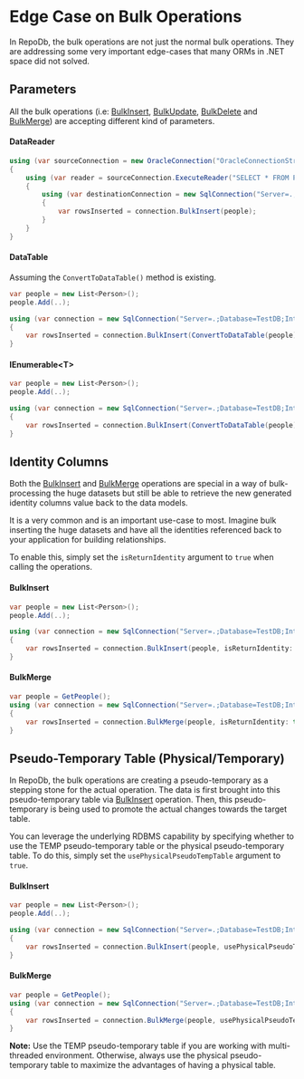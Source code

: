 # Edge Case on Bulk Operations

In RepoDb, the bulk operations are not just the normal bulk operations. They are addressing some very important edge-cases that many ORMs in .NET space did not solved.

## Parameters

All the bulk operations (i.e: [BulkInsert](https://repodb.net/operation/bulkinsert), [BulkUpdate](https://repodb.net/operation/bulkupdate), [BulkDelete](https://repodb.net/operation/bulkdelete) and [BulkMerge](https://repodb.net/operation/bulkmerge)) are accepting different kind of parameters.
 
#### DataReader

```csharp
using (var sourceConnection = new OracleConnection("OracleConnectionString"))
{
	using (var reader = sourceConnection.ExecuteReader("SELECT * FROM Person"))
	{
		using (var destinationConnection = new SqlConnection("Server=.;Database=TestDB;Integrated Security=SSPI;"))
		{
			var rowsInserted = connection.BulkInsert(people);
		}
	}
}
```

#### DataTable

Assuming the `ConvertToDataTable()` method is existing.

```csharp
var people = new List<Person>();
people.Add(..);

using (var connection = new SqlConnection("Server=.;Database=TestDB;Integrated Security=SSPI;"))
{
	var rowsInserted = connection.BulkInsert(ConvertToDataTable(people));
}
```

#### IEnumerable&lt;T&gt;

```csharp
var people = new List<Person>();
people.Add(..);

using (var connection = new SqlConnection("Server=.;Database=TestDB;Integrated Security=SSPI;"))
{
	var rowsInserted = connection.BulkInsert(ConvertToDataTable(people));
}
```

## Identity Columns

Both the [BulkInsert](https://repodb.net/operation/bulkinsert) and [BulkMerge](https://repodb.net/operation/bulkmerge) operations are special in a way of bulk-processing the huge datasets but still be able to retrieve the new generated identity columns value back to the data models.

It is a very common and is an important use-case to most. Imagine bulk inserting the huge datasets and have all the identities referenced back to your application for building relationships.

To enable this, simply set the `isReturnIdentity` argument to `true` when calling the operations.

#### BulkInsert

```csharp
var people = new List<Person>();
people.Add(..);

using (var connection = new SqlConnection("Server=.;Database=TestDB;Integrated Security=SSPI;"))
{
	var rowsInserted = connection.BulkInsert(people, isReturnIdentity: true);
}
```

#### BulkMerge

```csharp
var people = GetPeople();
using (var connection = new SqlConnection("Server=.;Database=TestDB;Integrated Security=SSPI;"))
{
	var rowsInserted = connection.BulkMerge(people, isReturnIdentity: true);
}
```

## Pseudo-Temporary Table (Physical/Temporary)

In RepoDb, the bulk operations are creating a pseudo-temporary as a stepping stone for the actual operation. The data is first brought into this pseudo-temporary table via [BulkInsert](https://repodb.net/operation/bulkinsert) operation. Then, this pseudo-temporary is being used to promote the actual changes towards the target table.

You can leverage the underlying RDBMS capability by specifying whether to use the TEMP pseudo-temporary table or the physical pseudo-temporary table. To do this, simply set the `usePhysicalPseudoTempTable` argument to `true`.

#### BulkInsert

```csharp
var people = new List<Person>();
people.Add(..);

using (var connection = new SqlConnection("Server=.;Database=TestDB;Integrated Security=SSPI;"))
{
	var rowsInserted = connection.BulkInsert(people, usePhysicalPseudoTempTable: true);
}
```

#### BulkMerge

```csharp
var people = GetPeople();
using (var connection = new SqlConnection("Server=.;Database=TestDB;Integrated Security=SSPI;"))
{
	var rowsInserted = connection.BulkMerge(people, usePhysicalPseudoTempTable: true);
}
```

**Note:** Use the TEMP pseudo-temporary table if you are working with multi-threaded environment. Otherwise, always use the physical pseudo-temporary table to maximize the advantages of having a physical table.
